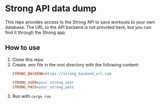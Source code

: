 # Strong API data dump

This repo provides access to the Strong API to save workouts to your own database.
The URL to the API backend is not provided here, but you can find it through the Strong app.

## How to use

1. Clone this repo
2. Create .env file in the root directory with the following content:
    ```ini
    STRONG_BACKEND=https://strong_backend_url.com
    
    STRONG_USER=your_strong_user
    STRONG_PASS=your_strong_pass
    ```
3. Run with `cargo run`